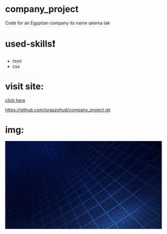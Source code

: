 # company_project
Code for an Egyptian company its name qeema tak
# used-skills:exclamation:
* html
* css
# visit site:
[click here](https://israazohud.github.io/company_project/)


https://github.com/israazohud/company_project.git
# img:
![](img/image5.png)
